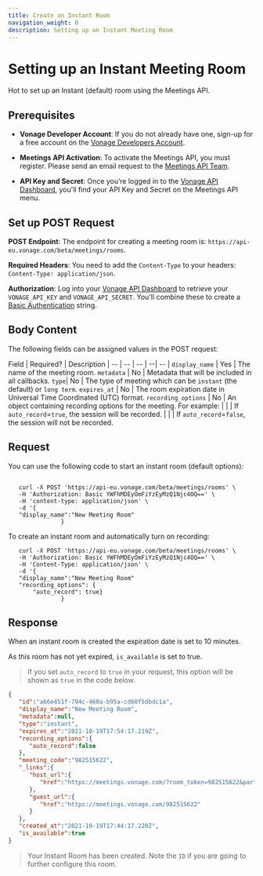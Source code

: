 ```yaml
---
title: Create an Instant Room
navigation_weight: 0
description: Setting up an Instant Meeting Room
---
```


# Setting up an Instant Meeting Room

Hot to set up an Instant (default) room using the Meetings API.

## Prerequisites

* **Vonage Developer Account**: If you do not already have one, sign-up for a free account on the [Vonage Developers Account](https://dashboard.nexmo.com/sign-up).

* **Meetings API Activation**: To activate the Meetings API, you must register. Please send an email request to the [Meetings API Team](mailto:meetings-api@vonage.com).

* **API Key and Secret**: Once you’re logged in to the [Vonage API Dashboard](https://dashboard.nexmo.com), you'll find your API Key and Secret on the Meetings API menu.

## Set up POST Request

**POST Endpoint**: The endpoint for creating a meeting room is: ``https://api-eu.vonage.com/beta/meetings/rooms``.

**Required Headers**: You need to add the ``Content-Type`` to your headers: ``Content-Type: application/json``.

**Authorization**: Log into your [Vonage API Dashboard](https://dashboard.nexmo.com) to retrieve your `VONAGE_API_KEY` and `VONAGE_API_SECRET`. You'll combine these to create a [Basic Authentication](/concepts/guides/authentication) string.

## Body Content

The following fields can be assigned values in the POST request:

Field | Required? | Description |
-- | -- | -- | --| -- |
``display_name`` | Yes | The name of the meeting room.
``metadata`` | No | Metadata that will be included in all callbacks.
``type``| No | The type of meeting which can be ``instant`` (the default) or ``long term``.
``expires_at`` | No | The room expiration date in Universal Time Coordinated (UTC) format.
``recording_options`` | No | An object containing recording options for the meeting. For example:
| | | If ``auto_record``=``true``, the session will be recorded.
| | | If ``auto_record``=``false``, the session will not be recorded.

## Request

You can use the following code to start an instant room (default options):

``` curl

   curl -X POST 'https://api-eu.vonage.com/beta/meetings/rooms' \
   -H 'Authorization: Basic YWFhMDEyOmFiYzEyMzQ1Njc4OQ==' \
   -H 'content-type: application/json' \
   -d '{
   "display_name":"New Meeting Room"
               }
```

To create an instant room and automatically turn on recording:

``` curl
   curl -X POST 'https://api-eu.vonage.com/beta/meetings/rooms' \
   -H 'Authorization: Basic YWFhMDEyOmFiYzEyMzQ1Njc4OQ==' \
   -H 'Content-Type: application/json' \
   -d '{
   "display_name":"New Meeting Room"
   "recording_options": {
       "auto_record": true}
               }
```

## Response

When an instant room is created the expiration date is set to 10 minutes.

As this room has not yet expired, ``is_available`` is set to true.

> If you set ``auto_record`` to ``true`` in your request, this option will be shown as ``true`` in the code below.

``` json
{
   "id":"a66e451f-794c-460a-b95a-cd60f5dbdc1a",
   "display_name":"New Meeting Room",
   "metadata":null,
   "type":"instant",
   "expires_at":"2021-10-19T17:54:17.219Z",
   "recording_options":{
      "auto_record":false
   },
   "meeting_code":"982515622",
   "_links":{
      "host_url":{
         "href":"https://meetings.vonage.com/?room_token=982515622&participant_token=eyJhbGciOiJIUzI1NiIsInR5cCI6IkpXVCIsImtpZCI6IjYyNjdkNGE5LTlmMTctNGVkYi05MzBmLTJlY2FmMThjODdj3BK7.eyJwYXJ0aWNpcGFudElkIjoiODNjNjQxNTQtYWJjOC00NTBkLTk1MmYtY2U4MWRmYWZiZDNkIiwiaWF0IjoxNjM0NjY1NDU3fQ.PmNtAWw5o4QtGiyQB0QVeq_qcl6fs0buGMx5t4Fy43c"
      },
      "guest_url":{
         "href":"https://meetings.vonage.com/982515622"
      }
   },
   "created_at":"2021-10-19T17:44:17.220Z",
   "is_available":true
}
```

> Your Instant Room has been created. Note the ``ID`` if you are going to further configure this room.
